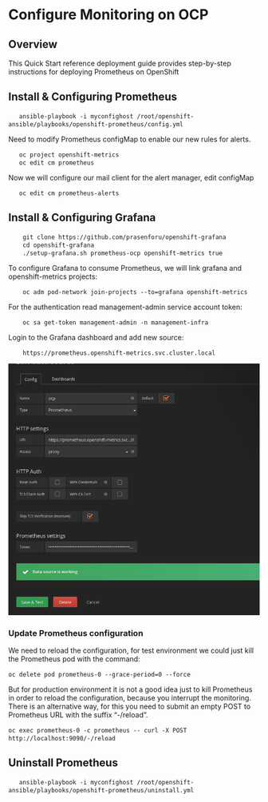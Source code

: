 # Configure Monitoring on OCP

## Overview
This Quick Start reference deployment guide provides step-by-step instructions for deploying Prometheus on OpenShift 

## Install & Configuring Prometheus

 ```
    ansible-playbook -i myconfighost /root/openshift-ansible/playbooks/openshift-prometheus/config.yml
 ```
Need to modify Prometheus configMap to enable our new rules for alerts. 

```
   oc project openshift-metrics
   oc edit cm prometheus
```
Now we will configure our mail client for the alert manager, edit configMap

```
   oc edit cm prometheus-alerts
```

## Install & Configuring Grafana

```
    git clone https://github.com/prasenforu/openshift-grafana
    cd openshift-grafana
    ./setup-grafana.sh prometheus-ocp openshift-metrics true
```

To configure Grafana to consume Prometheus, we will link grafana and openshift-metrics projects:
```
    oc adm pod-network join-projects --to=grafana openshift-metrics
```
For the authentication read management-admin service account token:
```
    oc sa get-token management-admin -n management-infra
```
Login to the Grafana dashboard and add new source:
```
    https://prometheus.openshift-metrics.svc.cluster.local
```
<p align="center">
  <img src="https://github.com/prasenforu/openshift-origin-aws/blob/master/prometheus/grafana-datasrote.png">
</p>

### Update Prometheus configuration

We need to reload the configuration, for test environment we could just kill the Prometheus pod with the command:

```
oc delete pod prometheus-0 --grace-period=0 --force
```

But for production environment it is not a good idea just to kill Prometheus in order to reload the configuration, because you interrupt the monitoring. There is an alternative way, for this you need to submit an empty POST to Prometheus URL with the suffix “-/reload”. 

```
oc exec prometheus-0 -c prometheus -- curl -X POST http://localhost:9090/-/reload
```
## Uninstall Prometheus

 ```
    ansible-playbook -i myconfighost /root/openshift-ansible/playbooks/openshift-prometheus/uninstall.yml
 ```
